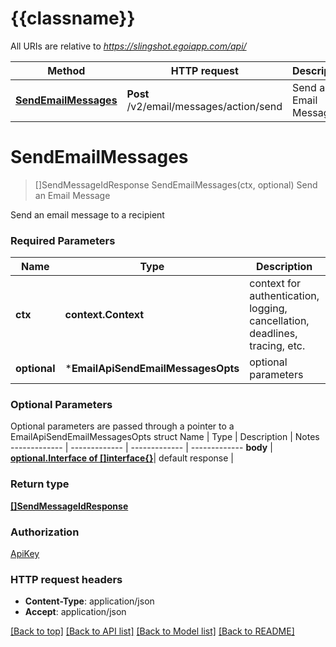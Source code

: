 # {{classname}}

All URIs are relative to *https://slingshot.egoiapp.com/api/*

Method | HTTP request | Description
------------- | ------------- | -------------
[**SendEmailMessages**](EmailApi.md#SendEmailMessages) | **Post** /v2/email/messages/action/send | Send an Email Message

# **SendEmailMessages**
> []SendMessageIdResponse SendEmailMessages(ctx, optional)
Send an Email Message

Send an email message to a recipient

### Required Parameters

Name | Type | Description  | Notes
------------- | ------------- | ------------- | -------------
 **ctx** | **context.Context** | context for authentication, logging, cancellation, deadlines, tracing, etc.
 **optional** | ***EmailApiSendEmailMessagesOpts** | optional parameters | nil if no parameters

### Optional Parameters
Optional parameters are passed through a pointer to a EmailApiSendEmailMessagesOpts struct
Name | Type | Description  | Notes
------------- | ------------- | ------------- | -------------
 **body** | [**optional.Interface of []interface{}**](interface{}.md)| default response | 

### Return type

[**[]SendMessageIdResponse**](SendMessageIdResponse.md)

### Authorization

[ApiKey](../README.md#ApiKey)

### HTTP request headers

 - **Content-Type**: application/json
 - **Accept**: application/json

[[Back to top]](#) [[Back to API list]](../README.md#documentation-for-api-endpoints) [[Back to Model list]](../README.md#documentation-for-models) [[Back to README]](../README.md)


